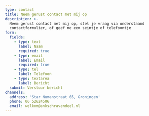 ```yaml
---
type: contact
title: Neem gerust contact met mij op
description: >-
  Neem gerust contact met mij op, stel je vraag via onderstaand
  contactformulier, of geef me een seintje of telefoontje
form:
  fields:
    - type: text
      label: Naam
      required: true
    - type: email
      label: Email
      required: true
    - type: tel
      label: Telefoon
    - type: textarea
      label: Bericht
  submit: Verstuur bericht
channels:
  address: 'Star Numanstraat 65, Groningen'
  phone: 06 52624506
  email: welkom@ankschravendeel.nl
---
```

